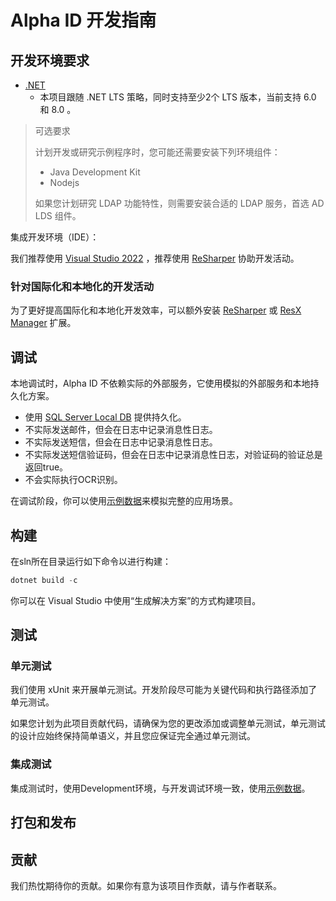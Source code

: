 # Alpha ID 开发指南

## 开发环境要求

* [.NET](https://dotnet.microsoft.com/)
  * 本项目跟随 .NET LTS 策略，同时支持至少2个 LTS 版本，当前支持 6.0 和 8.0 。

> 可选要求
>
> 计划开发或研究示例程序时，您可能还需要安装下列环境组件：
>
> * Java Development Kit
> * Nodejs
>
> 如果您计划研究 LDAP 功能特性，则需要安装合适的 LDAP 服务，首选 AD LDS 组件。

集成开发环境（IDE）：

我们推荐使用 [Visual Studio 2022](https://visualstudio.microsoft.com/) ，推荐使用 [ReSharper](https://www.jetbrains.com/resharper/) 协助开发活动。

### 针对国际化和本地化的开发活动

为了更好提高国际化和本地化开发效率，可以额外安装 [ReSharper](https://www.jetbrains.com/resharper/) 或 [ResX Manager](https://marketplace.visualstudio.com/items?itemName=TomEnglert.ResXManager) 扩展。

## 调试

本地调试时，Alpha ID 不依赖实际的外部服务，它使用模拟的外部服务和本地持久化方案。

* 使用 [SQL Server Local DB](https://go.microsoft.com/fwlink/?LinkID=866658) 提供持久化。
* 不实际发送邮件，但会在日志中记录消息性日志。
* 不实际发送短信，但会在日志中记录消息性日志。
* 不实际发送短信验证码，但会在日志中记录消息性日志，对验证码的验证总是返回true。
* 不会实际执行OCR识别。

在调试阶段，你可以使用[示例数据](SampleData.md)来模拟完整的应用场景。

## 构建

在sln所在目录运行如下命令以进行构建：

``` powershell
dotnet build -c
```

你可以在 Visual Studio 中使用“生成解决方案”的方式构建项目。

## 测试

### 单元测试

我们使用 xUnit 来开展单元测试。开发阶段尽可能为关键代码和执行路径添加了单元测试。

如果您计划为此项目贡献代码，请确保为您的更改添加或调整单元测试，单元测试的设计应始终保持简单语义，并且您应保证完全通过单元测试。

### 集成测试

集成测试时，使用Development环境，与开发调试环境一致，使用[示例数据](SampleData.md)。

## 打包和发布

## 贡献

我们热忱期待你的贡献。如果你有意为该项目作贡献，请与作者联系。
